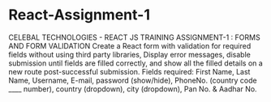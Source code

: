 # React-Assignment-1
 CELEBAL TECHNOLOGIES - REACT JS TRAINING
 ASSIGNMENT-1 : FORMS AND FORM VALIDATION
 Create a React form with validation for required fields without using third party libraries, Display error messages, disable submission until fields are filled correctly, and show all the filled details on a new 
 route post-successful submission. Fields required: First Name, Last Name, Username, E-mail, password (show/hide), PhoneNo. (country code ____ number), country (dropdown), city (dropdown), Pan No. & Aadhar No.
